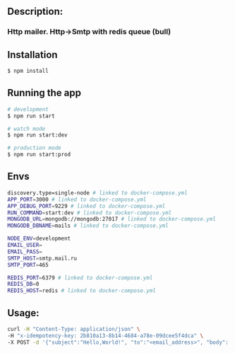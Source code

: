 ## Description:

### Http mailer. Http->Smtp with redis queue (bull)
## Installation

```bash
$ npm install
```

## Running the app

```bash
# development
$ npm run start

# watch mode
$ npm run start:dev

# production mode
$ npm run start:prod
```


## Envs

```bash
discovery.type=single-node # linked to docker-compose.yml
APP_PORT=3000 # linked to docker-compose.yml
APP_DEBUG_PORT=9229 # linked to docker-compose.yml
RUN_COMMAND=start:dev # linked to docker-compose.yml
MONGODB_URL=mongodb://mongodb:27017 # linked to docker-compose.yml
MONGODB_DBNAME=mails # linked to docker-compose.yml

NODE_ENV=development
EMAIL_USER=
EMAIL_PASS=
SMTP_HOST=smtp.mail.ru
SMTP_PORT=465

REDIS_PORT=6379 # linked to docker-compose.yml
REDIS_DB=0
REDIS_HOST=redis # linked to docker-compose.yml
```


## Usage:
```bash
curl -H "Content-Type: application/json" \
-H "x-idempotency-key: 2b810a13-8b14-4684-a78e-09dcee5f4dca" \
-X POST -d '{"subject":"Hello,World!", "to":"<email_address>", "body": "ok" }' \ http://localhost:3000/mail
```